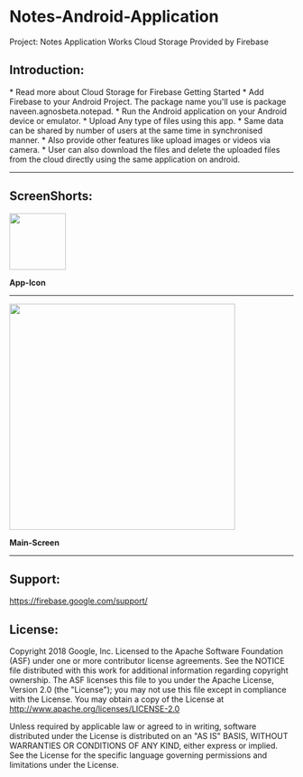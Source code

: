 # Notes-Android-Application

Project: Notes Application Works Cloud Storage Provided by Firebase

<h2>Introduction:</h2>
* Read more about Cloud Storage for Firebase
Getting Started
* Add Firebase to your Android Project. The package name you'll use is package naveen.agnosbeta.notepad.
* Run the Android application on your Android device or emulator. 
* Upload Any type of files using this app.
* Same data can be shared by number of users at the same time in synchronised manner. 
* Also provide other features like upload images or videos via camera.
* User can also download the files and delete the uploaded files from the cloud directly using the same application on android.

<hr>

<h2>ScreenShorts:</h2>

<img src="https://image.ibb.co/bTcTAL/splash.png" width="100">

<b>App-Icon</b>

<hr>

<img src="https://preview.ibb.co/jJ1c4f/main-screen.png" width="400">

<b>Main-Screen</b>

<hr>

<h2>Support:</h2>

https://firebase.google.com/support/

<h2>License:</h2>

Copyright 2018 Google, Inc.
Licensed to the Apache Software Foundation (ASF) under one or more contributor license agreements. See the NOTICE file distributed with this work for additional information regarding copyright ownership. The ASF licenses this file to you under the Apache License, Version 2.0 (the "License"); you may not use this file except in compliance with the License. You may obtain a copy of the License at
http://www.apache.org/licenses/LICENSE-2.0

Unless required by applicable law or agreed to in writing, software distributed under the License is distributed on an "AS IS" BASIS, WITHOUT WARRANTIES OR CONDITIONS OF ANY KIND, either express or implied. See the License for the specific language governing permissions and limitations under the License.

